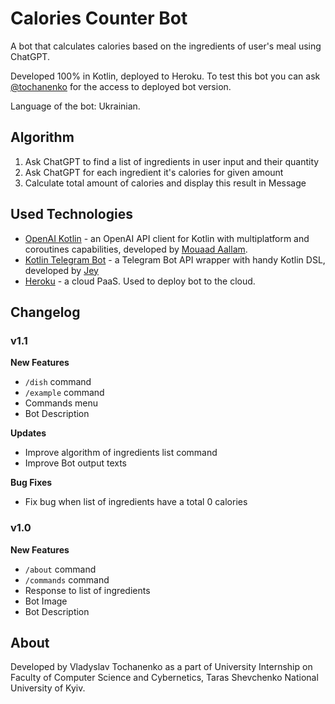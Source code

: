 # Calories Counter Bot

A bot that calculates calories based on the ingredients of user's meal using ChatGPT.

Developed 100% in Kotlin, deployed to Heroku. To test this bot you can ask [@tochanenko](https://t.me/tochanenko) for the access to deployed bot version.

Language of the bot: Ukrainian.

## Algorithm

1. Ask ChatGPT to find a list of ingredients in user input and their quantity
2. Ask ChatGPT for each ingredient it's calories for given amount
3. Calculate total amount of calories and display this result in Message

## Used Technologies

* [OpenAI Kotlin](https://github.com/aallam/openai-kotlin) - an OpenAI API client for Kotlin with multiplatform and coroutines capabilities, developed by [Mouaad Aallam](https://github.com/aallam).
* [Kotlin Telegram Bot](https://github.com/vendelieu/telegram-bot) - a Telegram Bot API wrapper with handy Kotlin DSL, developed by [Jey](https://github.com/vendelieu)
* [Heroku](https://heroku.com) - a cloud PaaS. Used to deploy bot to the cloud.

## Changelog

### v1.1

**New Features**

* `/dish` command
* `/example` command
* Commands menu
* Bot Description

**Updates**

* Improve algorithm of ingredients list command
* Improve Bot output texts

**Bug Fixes**

* Fix bug when list of ingredients have a total 0 calories

### v1.0

**New Features**

* `/about` command
* `/commands` command
* Response to list of ingredients
* Bot Image
* Bot Description

## About

Developed by Vladyslav Tochanenko as a part of University Internship on Faculty of Computer Science and Cybernetics, Taras Shevchenko National University of Kyiv.
